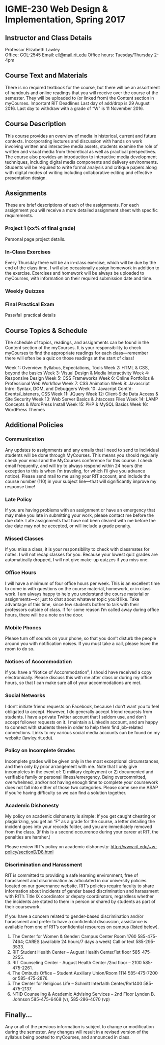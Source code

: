 # IGME-230 Web Design &amp; Implementation, Spring 2017

## Instructor and Class Details
Professor Elizabeth Lawley  
Office: GOL-2545
Email: ell@mail.rit.edu
Office hours: Tuesday/Thursday 2-4pm

## Course Text and Materials
There is no required textbook for the course, but there will be an assortment of handouts and online readings that you will receive over the course of the semester. They will be uploaded to (or linked from) the Content section in myCourses. 
Important RIT Deadlines
Last day of add/drop is 29 August 2016.
Last day to withdraw with a grade of “W” is 11 November 2016.

## Course Description 
This course provides an overview of media in historical, current and future contexts. Incorporating lectures and discussion with hands on work involving written and interactive media assets, students examine the role of written and visual media from theoretical as well as practical perspectives. The course also provides an introduction to interactive media development techniques, including digital media components and delivery environments. Students will be required to write formal analysis and critique papers along with digital modes of writing including collaborative editing and effective presentation design. 

## Assignments
These are brief descriptions of each of the assignments. For each assignment you will receive a more detailed assignment sheet with specific requirements. 
### Project 1 (xx% of final grade)
Personal page project details.

### In-Class Exercises
Every Thursday there will be an in-class exercise, which will be due by the end of the class time. I will also occasionally assign homework in addition to the exercise. Exercises and homework will be always be uploaded to myCourses, with information on their required submission date and time.  

### Weekly Quizzes

### Final Practical Exam
Pass/fail practical details
	
## Course Topics & Schedule
The schedule of topics, readings, and assignments can be found in the Content section of the myCourses. It is your responsibility to check myCourses to find the appropriate readings for each class—remember there will often be a quiz on those readings at the start of class!

Week 1: Overview: Syllabus, Expectations, Tools
Week 2: HTML & CSS, beyond the basics
Week 3: Visual Design & Media Interactivity
Week 4: Responsive Design
Week 5: CSS Frameworks
Week 6: Online Portfolios & Professional Web Workflow 
Week 7: CSS Animation
Week 8: Javascript Intro: Syntax, DOM, and Debuggers
Week 10: Javacript Cont'd: Events/Listeners, CSS
Week 11: JQuery
Week 12: Client-Side Data Access & Site Security
Week 13: Web Server Basics & .htaccess Files 
Week 14: LAMP Concepts & WordPress Install
Week 15: PHP & MySQL Basics
Week 16: WordPress Themes
 
## Additional Policies
### Communication
Any updates to assignments and any emails that I need to send to individual students will be done through MyCourses. This means you should regularly check your email and the MyCourses conference for this course.   I check email frequently, and will try to always respond within 24 hours (the exception to this is when I’m traveling, for which I’ll give you advance notice). Please send mail to me using your RIT account, and include the course number (110) in your subject line—that will significantly improve my response time!
### Late Policy
If you are having problems with an assignment or have an emergency that may make you late in submitting your work, please contact me before the due date. Late assignments that have not been cleared with me before the due date may not be accepted, or will include a grade penalty. 
### Missed Classes
If you miss a class, it is your responsibility to check with classmates for notes. I will not recap classes for you. Because your lowest quiz grades are automatically dropped, I will not give make-up quizzes if you miss one. 
### Office Hours
I will have a minimum of four office hours per week. This is an excellent time to come in with questions on the course material, homework, or in class work. I am always happy to help you understand the course material or assignments—or just to chat about whatever topic you’d like. Take advantage of this time, since few students bother to talk with their professors outside of class. If for some reason I’m called away during office hours, there will be a note on the door. 
### Mobile Phones 
Please turn off sounds on your phone, so that you don’t disturb the people around you with notification noises. If you must take a call, please leave the room to do so. 
### Notices of Accommodation
If you have a “Notice of Accommodation”, I should have received a copy electronically. Please discuss this with me after class or during my office hours, so that I can make sure all of your accommodations are met. 
### Social Networks
I don’t initiate friend requests on Facebook, because I don’t want you to feel obligated to accept. However, I do generally accept friend requests from students. I have a private Twitter account that I seldom use, and don’t accept follower requests on it. I maintain a LinkedIn account, and am happy to connect with students there in order to help them find job-related connections. Links to my various social media accounts can be found on my website (lawley.rit.edu). 
### Policy on Incomplete Grades
Incomplete grades will be given only in the most exceptional circumstances, and then only by prior arrangement with me. Note that I only give incompletes in the event of: 1) military deployment or 2) documented and verifiable family or personal illness/emergency. Being overcommitted, overwhelmed, and/or not having enough time to complete your coursework does not fall into either of those two categories. Please come see me ASAP if you’re having difficulty so we can find a solution together. 
### Academic Dishonesty
My policy on academic dishonesty is simple: If you get caught cheating or plagiarizing, you get an “F” as a grade for the course, a letter detailing the incident goes into your records folder, and you are immediately removed from the class. (If this is a second occurrence during your career at RIT, the penalties are harsher.)

Please review RIT’s policy on academic dishonesty: 
http://www.rit.edu/~w-policy/sectionD/D8.html 

### Discrimination and Harassment
RIT is committed to providing a safe learning environment, free of harassment and discrimination as articulated in our university policies located on our governance website.  RIT’s policies require faculty to share information about incidents of gender based discrimination and harassment with RIT’s Title IX coordinator or deputy coordinators, regardless whether the incidents are stated to them in person or shared by students as part of their coursework. 

If you have a concern related to gender-based discrimination and/or harassment and prefer to have a confidential discussion, assistance is available from one of RIT’s confidential resources on campus (listed below).

1.	The Center for Women & Gender: Campus Center Room 1760
585-475-7464; CARES (available 24 hours/7 days a week) Call or text 585-295-3533.
2.	RIT Student Health Center – August Health Center/1st floor
585-475-2255.   
3.	RIT Counseling Center - August Health Center /2nd floor – 2100
585-475-2261.       
4.	The Ombuds Office – Student Auxiliary Union/Room 1114
585-475-7200 or 585-475-2876.
5.	The Center for Religious Life – Schmitt Interfaith Center/Rm1400
585-475-2137.
6.	NTID Counseling & Academic Advising Services – 2nd Floor Lynden B. Johnson
585-475-6468 (v), 585-286-4070 (vp)

## Finally...
Any or all of the previous information is subject to change or modification during the semester. Any changes will result in a revised version of the syllabus being posted to myCourses, and announced in class. 


